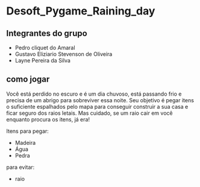 # Desoft_Pygame_Raining_day
## Integrantes do grupo
- Pedro cliquet do Amaral
- Gustavo Eliziario Stevenson de Oliveira
- Layne Pereira da Silva

## como jogar
Você está perdido no escuro e é um dia chuvoso, está passando frio e precisa de um abrigo para sobreviver essa noite. Seu objetivo é pegar itens o suficiente espalhados pelo mapa para conseguir construir a sua casa e ficar seguro dos raios letais. Mas cuidado, se um raio cair em você enquanto procura os itens, já era!

Itens para pegar:
- Madeira
- Água
- Pedra

para evitar:
- raio
